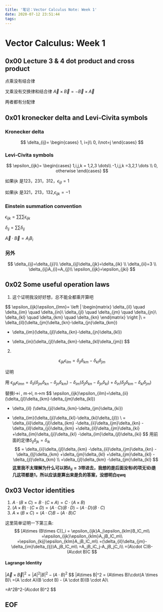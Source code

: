 ```yaml
---
title: '笔记：Vector Calculus Note: Week 1'
date: 2020-07-12 23:51:44
tags:
---
```


# Vector Calculus: Week 1

## 0x00 Lecture 3 & 4 dot product and cross product

点乘没有结合律

叉乘没有交换律和结合律 $\vec A\times \vec B=-\vec B\times \vec A$

两者都有分配律

## 0x01 kronecker delta and Levi-Civita symbols

### Kronecker delta

$$
\delta_{ij}=
\begin{cases}
	1, i=j\\
	0, i\not=j
\end{cases}
$$

### Levi-Civita symbols

$$
\epsilon_{ijk}=
\begin{cases}
1,i,j,k = 1,2,3 \dots\\
-1,i,j,k =3,2,1 \dots \\
0, otherwise
\end{cases}
$$

如果ijk 是123，231，312，$\epsilon_{ijl}=1$

如果ijk 是321，213，132,$\epsilon_{ijk}=-1$

### Einstein summation convention

$\epsilon_{ijk} = \sum\sum\sum \epsilon_{ijk}$

$\delta_{ij}=\sum\sum\delta_{ij}$

$\vec A \cdot \vec B = A_i B_i$

### 另外

$$
\delta_{ij}=\delta_{ji}\\
\delta_{ij}\delta_{jk}=\delta_{ik} \\
\delta_{ii}=3 \\
\delta_{ij}A_{i}=A_{j}\\
\epsilon_{ijk}=\epsilon_{jki}
$$

## 0x02 Some useful operation laws

1. 这个证明我没好好想，总不能全都乘开算吧

$$
\epsilon_{ijk}\epsilon_{lmn}=
\left |
\begin{matrix}
\delta_{il} \quad \delta_{im} \quad \delta_{in}\\
\delta_{jl} \quad \delta_{jm} \quad \delta_{jn}\\
\delta_{kl} \quad \delta_{km} \quad \delta_{kn}
\end{matrix}
\right |\\
= \delta_{il}(\delta_{jm}\delta_{kn}-\delta_{jn}\delta_{km})
- \delta_{im}(\delta_{jl}\delta_{kn}-\delta_{jn}\delta_{kl})
+ \delta_{in}(\delta_{jl}\delta_{km}-\delta_{kl}\delta_{jm})
$$





2. 

$$
\epsilon_{ijk}\epsilon_{ilm}=\delta_{jl}\delta_{km}-\delta_{kl}\delta_{jm}
$$

证明

用 $\epsilon_{ijk}\epsilon_{lmn}=\delta_{il}(\delta_{jm}\delta_{kn}-\delta_{jn}\delta_{km})-\delta_{im}(\delta_{jl}\delta_{kn}-\delta_{jn}\delta_{kl})+\delta_{in}(\delta_{jl}\delta_{km}-\delta_{kl}\delta_{jm})$

替换l->i , m->l, n->m
$$
\epsilon_{ijk}\epsilon_{ilm}=\delta_{ii}(\delta_{jl}\delta_{km}-\delta_{jm}\delta_{kl})
- \delta_{il} (\delta_{ji}\delta_{km}-\delta_{jm}\delta_{ki})
+ \delta_{im}(\delta_{ji}\delta_{kl}-\delta_{ki}\delta_{jl})
\\
= \delta_{ii}\delta_{jl}\delta_{km}
-\delta_{ii}\delta_{jm}\delta_{kn}
-\delta_{il}\delta_{ji}\delta_{km}
+\delta_{il}\delta_{jm}\delta_{ki}
+\delta_{im}\delta_{ji}\delta_{kl}
-\delta_{im}\delta_{jl}\delta_{ki}
$$
用前面的定律$\delta_{ij}\delta_{jk}=\delta_{ik}$
$$
= \delta_{ii}\delta_{jl}\delta_{km}
-\delta_{ii}\delta_{jm}\delta_{kn}
-\delta_{lj}\delta_{km}
+\delta_{jm}\delta_{kl}
+\delta_{jm}\delta_{kl}
-\delta_{jl}\delta_{km}
\\
=\delta_{jl}\delta_{km}
-\delta_{jm}\delta_{kl}
$$
**这里我不太理解为什么可以把$\delta_{ii}=3$带进去，我想的是后面没有i的项无论i是几这项都是1，所以应该是算出来是负的答案，没想明白qwq**

## 0x03 Vector identities

1. $A\cdot(B\times C)=B\cdot(C\times A)=C\cdot(A \times B)$
2. $(A\times B)\cdot(C\times D)=(A\cdot C)(B\cdot D)-(A\cdot D)(B\cdot C)$
3. $A\times(B\times C)=(A\cdot C)B-(A\cdot B)C$

这里简单证明一下第三条:
$$
[A\times (B\times C)]_i = \epsilon_{ijk}A_j\epsilon_{klm}B_lC_m\\
=\epsilon_{ijk}\epsilon_{klm}A_jB_lC_m\\
=\epsilon_{kij}\epsilon_{klm}A_jB_lC_m\\
=(\delta_{il}\delta_{jm}-\delta_{im}\delta_{lj})A_jB_lC_m\\
=A_jB_iC_j-A_jB_jC_i\\
=(A\cdot C)B-(A\cdot B)C
$$


#### Lagrange Identity

$|\vec A \times \vec B|^2=|A|^2|B|^2-(A\cdot B)^2$
$$
|A\times B|^2 = (A\times B)\cdot(A \times B)\\
=(A \cdot A)(B \cdot B) - (A \cdot B)(B \cdot A)\\

=A^2B^2-(A\cdot B)^2
$$

## EOF

